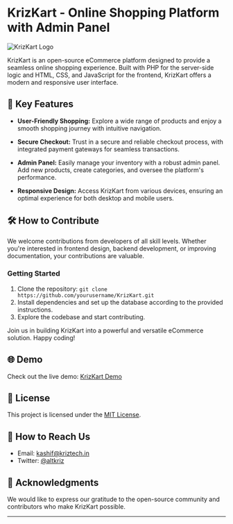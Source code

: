 # KrizKart - Online Shopping Platform with Admin Panel

![KrizKart Logo](https://krizkart-de607f90b343.herokuapp.com/assets/uploads/logo.png)

KrizKart is an open-source eCommerce platform designed to provide a seamless online shopping experience. Built with PHP for the server-side logic and HTML, CSS, and JavaScript for the frontend, KrizKart offers a modern and responsive user interface.

## 🚀 Key Features

- **User-Friendly Shopping:** Explore a wide range of products and enjoy a smooth shopping journey with intuitive navigation.

- **Secure Checkout:** Trust in a secure and reliable checkout process, with integrated payment gateways for seamless transactions.

- **Admin Panel:** Easily manage your inventory with a robust admin panel. Add new products, create categories, and oversee the platform's performance.

- **Responsive Design:** Access KrizKart from various devices, ensuring an optimal experience for both desktop and mobile users.

## 🛠️ How to Contribute

We welcome contributions from developers of all skill levels. Whether you're interested in frontend design, backend development, or improving documentation, your contributions are valuable.

### Getting Started

1. Clone the repository: `git clone https://github.com/yourusername/KrizKart.git`
2. Install dependencies and set up the database according to the provided instructions.
3. Explore the codebase and start contributing.

Join us in building KrizKart into a powerful and versatile eCommerce solution. Happy coding!



## 🌐 Demo

Check out the live demo: [KrizKart Demo](https://krizkart-de607f90b343.herokuapp.com)

## 📝 License

This project is licensed under the [MIT License](LICENSE).

## 🤝 How to Reach Us


- Email: kashif@kriztech.in
- Twitter: [@altkriz](https://twitter.com/altkriz)

## 🙌 Acknowledgments

We would like to express our gratitude to the open-source community and contributors who make KrizKart possible.

---

